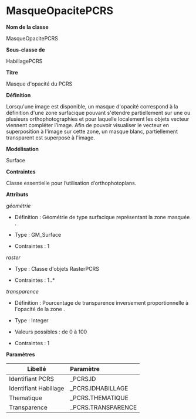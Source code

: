 # MasqueOpacitePCRS #



**Nom de la classe**

MasqueOpacitePCRS

**Sous-classe de**

HabillagePCRS

**Titre**

Masque d'opacité du PCRS

**Définition**

Lorsqu'une image est disponible, un masque d'opacité correspond à la définition d'une zone surfacique pouvant s'étendre partiellement sur une ou plusieurs orthophotographies et pour laquelle localement les objets vecteur viennent compléter l’image. Afin de pouvoir visualiser le vecteur en superposition à l'image sur cette zone, un masque blanc, partiellement transparent est superposé à l'image.  

**Modélisation**

Surface

**Contraintes**

Classe essentielle pour l’utilisation d’orthophotoplans.

**Attributs**

*géométrie*

- Définition : Géométrie de type surfacique représentant la zone masquée .

- Type : GM_Surface  

- Contraintes : 1

*raster*

- Type : Classe d'objets RasterPCRS

- Contraintes : 1..*

*transparence*

- Définition : Pourcentage de transparence inversement proportionnelle à l'opacité de la zone .

- Type : Integer

- Valeurs possibles : de 0 à 100

- Contraintes : 1

**Paramètres**

| Libellé | Paramètre |
| ---------|:-------------|
|Identifiant PCRS|_PCRS.ID
|Identifiant Habillage|_PCRS.IDHABILLAGE|
|Thematique|_PCRS.THEMATIQUE|
|Transparence|_PCRS.TRANSPARENCE|
